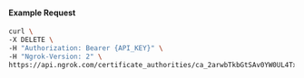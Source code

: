 <!-- Code generated for API Clients. DO NOT EDIT. -->

#### Example Request

```bash
curl \
-X DELETE \
-H "Authorization: Bearer {API_KEY}" \
-H "Ngrok-Version: 2" \
https://api.ngrok.com/certificate_authorities/ca_2arwbTkbGtSAv0YW0UL4TxIU9W4
```
